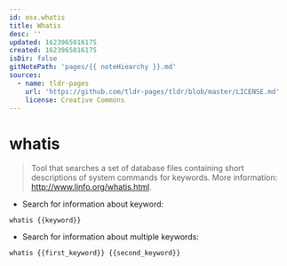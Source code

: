 ```yaml
---
id: osx.whatis
title: Whatis
desc: ''
updated: 1623965016175
created: 1623965016175
isDir: false
gitNotePath: 'pages/{{ noteHiearchy }}.md'
sources:
  - name: tldr-pages
    url: 'https://github.com/tldr-pages/tldr/blob/master/LICENSE.md'
    license: Creative Commons
---
```

# whatis

> Tool that searches a set of database files containing short descriptions of system commands for keywords.
> More information: <http://www.linfo.org/whatis.html>.

- Search for information about keyword:

`whatis {{keyword}}`

- Search for information about multiple keywords:

`whatis {{first_keyword}} {{second_keyword}}`

